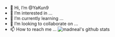 - 👋 Hi, I’m @YaKun9
- 👀 I’m interested in ...
- 🌱 I’m currently learning ...
- 💞️ I’m looking to collaborate on ...
- 📫 How to reach me ...
![madneal's github stats](https://github-readme-stats.vercel.app/api?username=YaKun9&show_icons=true&theme=radical)
<!---
YaKun9/YaKun9 is a ✨ special ✨ repository because its `README.md` (this file) appears on your GitHub profile.
You can click the Preview link to take a look at your changes.
--->

